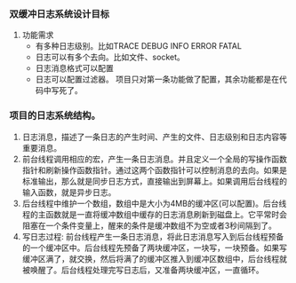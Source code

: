 ### 双缓冲日志系统设计目标
1. 功能需求
   - 有多种日志级别。比如TRACE DEBUG INFO ERROR FATAL
   - 日志可以有多个去向。比如文件、socket。
   - 日志消息格式可以配置
   - 日志可以配置过滤器。
项目只对第一条功能做了配置，其余功能都是在代码中写死了。

### 项目的日志系统结构。
1. 日志消息，描述了一条日志的产生时间、产生的文件、日志级别和日志内容等重要消息。
2. 前台线程调用相应的宏，产生一条日志消息。并且定义一个全局的写操作函数指针和刷新操作函数指针。通过这两个函数指针可以控制消息的去向。如果是标准输出，那么就是同步日志方式，直接输出到屏幕上。如果调用后台线程的输入函数，就是异步日志。
3. 后台线程中维护一个数组，数组中是大小为4MB的缓冲区(可以配置)。后台线程的主函数就是一直将缓冲数组中缓存的日志消息刷新到磁盘上。它平常时会阻塞在一个条件变量上，醒来的条件是缓冲数组不为空或者3秒间隔到了。
4. 写日志过程: 前台线程产生一条日志消息，将此日志消息写入到后台线程预备的一个缓冲区中。后台线程先预备了两块缓冲区，一块写，一块预备。如果写缓冲区满了，就交换，然后将满了的缓冲区推入到缓冲区数组中，后台线程就被唤醒了。后台线程处理完写日志后，又准备两块缓冲区，一直循环。